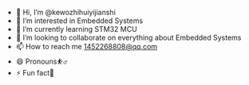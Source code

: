 - 👋 Hi, I’m @kewozhihuiyijianshi
- 👀 I’m interested in Embedded Systems
- 🌱 I’m currently learning STM32 MCU
- 💞️ I’m looking to collaborate on everything about Embedded Systems
- 📫 How to reach me 1452268808@qq.com 
- 😄 Pronouns⛹️‍♂️
- ⚡ Fun fact🏀

<!---
kewozhihuiyijianshi/kewozhihuiyijianshi is a ✨ special ✨ repository because its `README.md` (this file) appears on your GitHub profile.
You can click the Preview link to take a look at your changes.
--->
